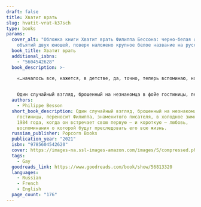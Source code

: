```yaml
---
draft: false
title: Хватит врать
slug: hvatit-vrat-k37sch
type: books
params:
  cover_alt: "Обложка книги Хватит врать Филиппа Бессона: черно-белая фотография
    объятий двух юношей, поверх наложено крупное белое название на русском."
  book_title: Хватит врать
  additional_isbns:
    - "5604542628"
  book_description: >-
    
    «…началось все, кажется, в детстве, да, точно, теперь вспоминаю, началось, когда я был мальчишкой, маму это тревожило, она говорила: хватит врать, она говорила именно врать, а не сочинять, но я продолжал и спустя много лет занимаюсь тем же…»


    Один случайный взгляд, брошенный на незнакомца в фойе гостиницы, переносит Филиппа, знаменитого писателя, в холодное зимнее утро 1984 года, когда он встречает свою первую — и короткую — любовь, воспоминания о которой будут преследовать его всю жизнь.
  authors:
    - Philippe Besson
  short_book_description: Один случайный взгляд, брошенный на незнакомца в фойе
    гостиницы, переносит Филиппа, знаменитого писателя, в холодное зимнее утро
    1984 года, когда он встречает свою первую — и короткую — любовь,
    воспоминания о которой будут преследовать его всю жизнь.
  russian_publisher: Popcorn Books
  publication_year: "2021"
  isbn: "9785604542620"
  cover: https://images-na.ssl-images-amazon.com/images/S/compressed.photo.goodreads.com/books/1611550608i/56813320.jpg
  tags:
    - Gay
  goodreads_link: https://www.goodreads.com/book/show/56813320
  languages:
    - Russian
    - French
    - English
  page_count: "176"
---
```

